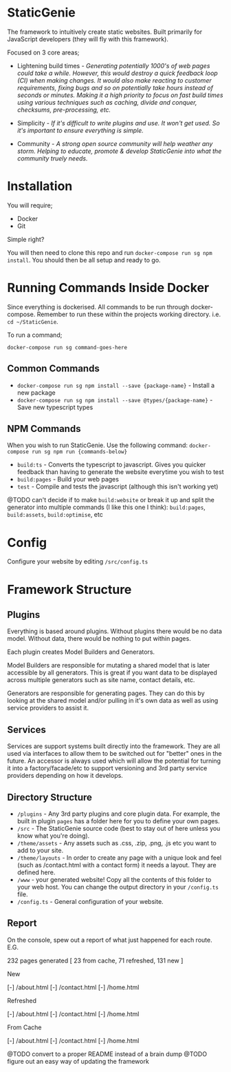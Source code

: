 # StaticGenie

The framework to intuitively create static websites. Built primarily for JavaScript developers (they will fly with this framework). 

Focused on 3 core areas;

- Lightening build times - *Generating potentially 1000's of web pages could take a while. However, this would destroy a quick feedback loop (CI) when making changes. It would also make reacting to customer requirements, fixing bugs and so on potentially take hours instead of seconds or minutes. Making it a high priority to focus on fast build times using various techniques such as caching, divide and conquer, checksums, pre-processing, etc.*

- Simplicity - *If it's difficult to write plugins and use. It won't get used. So it's important to ensure everything is simple.*

- Community - *A strong open source community will help weather any storm. Helping to educate, promote & develop StaticGenie into what the community truely needs.*

# Installation

You will require;

- Docker
- Git

Simple right?

You will then need to clone this repo and run `docker-compose run sg npm install`. You should then be all setup and ready to go.

# Running Commands Inside Docker

Since everything is dockerised. All commands to be run through docker-compose. Remember to run these within the projects working directory. i.e. `cd ~/StaticGenie`.

To run a command;

`docker-compose run sg command-goes-here`

## Common Commands

- `docker-compose run sg npm install --save {package-name}` - Install a new package
- `docker-compose run sg npm install --save @types/{package-name}` - Save new typescript types

## NPM Commands

When you wish to run StaticGenie. Use the following command: `docker-compose run sg npm run {commands-below}`

- `build:ts` - Converts the typescript to javascript. Gives you quicker feedback than having to generate the website everytime you wish to test
- `build:pages` - Build your web pages
- `test` - Compile and tests the javascript (although this isn't working yet)

@TODO can't decide if to make `build:website` or break it up and split the generator into multiple commands (I like this one I think): `build:pages`, `build:assets`, `build:optimise`, etc

# Config

Configure your website by editing `/src/config.ts`

# Framework Structure

## Plugins

Everything is based around plugins. Without plugins there would be no data model. Without data, there would be nothing to put within pages.

Each plugin creates Model Builders and Generators.

Model Builders are responsible for mutating a shared model that is later accessible by all generators. This is great if you want data to be displayed across multiple generators such as site name, contact details, etc. 

Generators are responsible for generating pages. They can do this by looking at the shared model and/or pulling in it's own data as well as using service providers to assist it.

## Services

Services are support systems built directly into the framework. They are all used via interfaces to allow them to be switched out for "better" ones in the future. An accessor is always used which will allow the potential for turning it into a factory/facade/etc to support versioning and 3rd party service providers depending on how it develops.

## Directory Structure

- `/plugins` - Any 3rd party plugins and core plugin data. For example, the built in plugin `pages` has a folder here for you to define your own pages.
- `/src` - The StaticGenie source code (best to stay out of here unless you know what you're doing).
- `/theme/assets` - Any assets such as .css, .zip, .png, .js etc you want to add to your site.
- `/theme/layouts` - In order to create any page with a unique look and feel (such as /contact.html with a contact form) it needs a layout. They are defined here.
- `/www` - your generated website! Copy all the contents of this folder to your web host. You can change the output directory in your `/config.ts` file.
- `/config.ts` - General configuration of your website.

## Report

On the console, spew out a report of what just happened for each route. E.G.

232 pages generated [ 23 from cache, 71 refreshed, 131 new ]

New

[-] /about.html
[-] /contact.html
[-] /home.html

Refreshed

[-] /about.html
[-] /contact.html
[-] /home.html

From Cache

[-] /about.html
[-] /contact.html
[-] /home.html


@TODO convert to a proper README instead of a brain dump
@TODO figure out an easy way of updating the framework